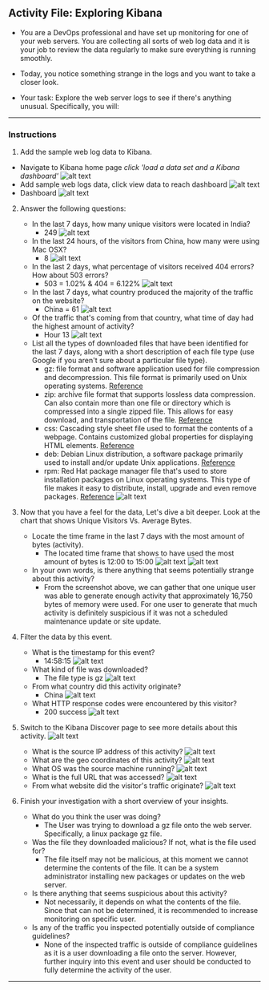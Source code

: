 ## Activity File: Exploring Kibana

* You are a DevOps professional and have set up monitoring for one of your web servers. You are collecting all sorts of web log data and it is your job to review the data regularly to make sure everything is running smoothly. 

* Today, you notice something strange in the logs and you want to take a closer look.

* Your task: Explore the web server logs to see if there's anything unusual. Specifically, you will:

---

### Instructions

1. Add the sample web log data to Kibana.
  - Navigate to Kibana home page
    *click 'load a data set and a Kibana dashboard'*
    ![alt text](https://github.com/UCB-CyberSecurity-Cohort5/elk-stack-project-kamkay/blob/main/images/Kibana/01.KibanaHome.png)
  - Add sample web logs data, click view data to reach dashboard
    ![alt text](https://github.com/UCB-CyberSecurity-Cohort5/elk-stack-project-kamkay/blob/main/images/Kibana/02.LoadDataSet.png)
  - Dashboard 
    ![alt text](https://github.com/UCB-CyberSecurity-Cohort5/elk-stack-project-kamkay/blob/main/images/Kibana/03.LogWebData.png)

2. Answer the following questions:

    - In the last 7 days, how many unique visitors were located in India?
       - 249 
         ![alt text](https://github.com/UCB-CyberSecurity-Cohort5/elk-stack-project-kamkay/blob/main/images/Kibana/04.UniqueVisitors.png)
    - In the last 24 hours, of the visitors from China, how many were using Mac OSX?
       - 8
         ![alt text](https://github.com/UCB-CyberSecurity-Cohort5/elk-stack-project-kamkay/blob/main/images/Kibana/05.%20ChinaMacOSX.png)
    - In the last 2 days, what percentage of visitors received 404 errors? How about 503 errors?
       - 503 = 1.02% & 404 = 6.122%
         ![alt text](https://github.com/UCB-CyberSecurity-Cohort5/elk-stack-project-kamkay/blob/main/images/Kibana/06.503%26404.png)
    - In the last 7 days, what country produced the majority of the traffic on the website?
       - China = 61
         ![alt text](https://github.com/UCB-CyberSecurity-Cohort5/elk-stack-project-kamkay/blob/main/images/Kibana/07.uniquebycountry.png)
    - Of the traffic that's coming from that country, what time of day had the highest amount of activity?
       - Hour 13
         ![alt text](https://github.com/UCB-CyberSecurity-Cohort5/elk-stack-project-kamkay/blob/main/images/Kibana/08.hour13.png)
    - List all the types of downloaded files that have been identified for the last 7 days, along with a short description of each file type (use Google if you aren't sure about a particular file type).
       - gz: file format and software application used for file compression and decompression. This file format is primarily used on Unix operating systems. [Reference](https://fileinfo.com/extension/gz)
       - zip: archive file format that supports lossless data compression. Can also contain more than one file or directory which is compressed into a single zipped file. This allows for easy download, and transportation of the file. [Reference](https://www.google.com/search?client=firefox-b-1-d&sxsrf=APq-WBtytD_DfMoJEyNpHHucJlqscNDqAg:1648595723928&q=ZIP+(file+format)&si=ANhW_NoCZx1_PD6GdONlC84cm3ga5T0mFwVILPoTDjPpD15GkmRsX8JQmsP479ylWBlGSfnLEGb5ZbMwR2RXqaO43EFrham3yEBszjLZwxSuseDTAcVQFSyiFKu9Mz5Jqv2u_a8YuJKVDY39GKFXGR42Filznq_Mk2TP0ZSg9s4pOC7cmZL5IzStAx5qCWgvjHv-W3ZMWsxv&sa=X&ved=2ahUKEwjy14LUuez2AhUMKUQIHQTqBccQ6RN6BAgYEAE&biw=798&bih=719&dpr=2)
       - css: Cascading style sheet file used to format the contents of a webpage. Contains customized global properties for displaying HTML elements. [Reference](https://fileinfo.com/extension/css)
       - deb: Debian Linux distribution, a software package primarily used to install and/or update Unix applications. [Reference](https://fileinfo.com/extension/deb)
       - rpm: Red Hat package manager file that's used to store installation packages on Linux operating systems. This type of file makes it easy to distribute, install, upgrade and even remove packages. [Reference](https://www.lifewire.com/rpm-file-2622217)
         ![alt text](https://github.com/UCB-CyberSecurity-Cohort5/elk-stack-project-kamkay/blob/main/images/Kibana/09.logdatafolder.png)

3. Now that you have a feel for the data, Let's dive a bit deeper. Look at the chart that shows Unique Visitors Vs. Average Bytes.
     - Locate the time frame in the last 7 days with the most amount of bytes (activity).
         - The located time frame that shows to have used the most amount of bytes is 12:00 to 15:00
           ![alt text](https://github.com/UCB-CyberSecurity-Cohort5/elk-stack-project-kamkay/blob/main/images/Kibana/11.png)
           ![alt text](https://github.com/UCB-CyberSecurity-Cohort5/elk-stack-project-kamkay/blob/main/images/Kibana/12.png)
     - In your own words, is there anything that seems potentially strange about this activity?
         - From the screenshot above, we can gather that one unique user was able to generate enough activity that approximately 16,750 bytes of memory were used. For one user to generate that much activity is definitely suspicious if it was not a scheduled maintenance update or site update.  

4. Filter the data by this event.
     - What is the timestamp for this event?
       - 14:58:15
         ![alt text](https://github.com/UCB-CyberSecurity-Cohort5/elk-stack-project-kamkay/blob/main/images/Kibana/13.png)
     - What kind of file was downloaded?
       - The file type is gz
         ![alt text](https://github.com/UCB-CyberSecurity-Cohort5/elk-stack-project-kamkay/blob/main/images/Kibana/14.png)
     - From what country did this activity originate?
       - China
         ![alt text](https://github.com/UCB-CyberSecurity-Cohort5/elk-stack-project-kamkay/blob/main/images/Kibana/15.png)
     - What HTTP response codes were encountered by this visitor?
       - 200 success
         ![alt text](https://github.com/UCB-CyberSecurity-Cohort5/elk-stack-project-kamkay/blob/main/images/Kibana/16.png)

5. Switch to the Kibana Discover page to see more details about this activity.
       ![alt text](https://github.com/UCB-CyberSecurity-Cohort5/elk-stack-project-kamkay/blob/main/images/Kibana/21.png)
     - What is the source IP address of this activity?
         ![alt text](https://github.com/UCB-CyberSecurity-Cohort5/elk-stack-project-kamkay/blob/main/images/Kibana/17.png)
     - What are the geo coordinates of this activity?
         ![alt text](https://github.com/UCB-CyberSecurity-Cohort5/elk-stack-project-kamkay/blob/main/images/Kibana/18.png)
     - What OS was the source machine running?
         ![alt text](https://github.com/UCB-CyberSecurity-Cohort5/elk-stack-project-kamkay/blob/main/images/Kibana/19.png)
     - What is the full URL that was accessed?
         ![alt text](https://github.com/UCB-CyberSecurity-Cohort5/elk-stack-project-kamkay/blob/main/images/Kibana/20.png)
     - From what website did the visitor's traffic originate?
         ![alt text](https://github.com/UCB-CyberSecurity-Cohort5/elk-stack-project-kamkay/blob/main/images/Kibana/22.png)

6. Finish your investigation with a short overview of your insights. 

     - What do you think the user was doing?
       - The User was trying to download a gz file onto the web server. Specifically, a linux package gz file.  
     - Was the file they downloaded malicious? If not, what is the file used for?
       - The file itself may not be malicious, at this moment we cannot determine the contents of the file. It can be a system administrator installing new packages or updates on the web server. 
     - Is there anything that seems suspicious about this activity?
       - Not necessarily, it depends on what the contents of the file. Since that can not be determined, it is recommended to increase monitoring on specific user.   
     - Is any of the traffic you inspected potentially outside of compliance guidelines?
       - None of the inspected traffic is outside of compliance guidelines as it is a user downloading a file onto the server. However, further inquiry into this event and user should be conducted to fully determine the activity of the user. 

--- 